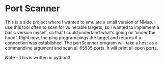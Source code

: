 # Port Scanner

This is a side project where I wanted to emulate a small version of NMap. I use this tool often to scan for vulnerable targets, so I wanted to implement a basic version myself, so that I could undertand what's going on 'under the hood'. Right now, the ping program pings the target and returns if a connection was established. The portScanner program will take a host as a commandline argument and scan all 65535 ports. It will print all open ports.


Note - This is written in python3 
